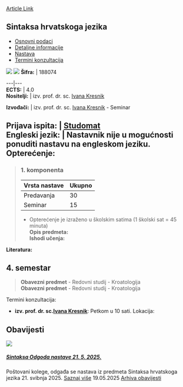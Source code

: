 [Article Link](https://www.fhs.hr/predmet/shj_a)

## Sintaksa hrvatskoga jezika
  * [Osnovni podaci](https://www.fhs.hr/predmet/shj_a#v1id-904873_700018_1_0 "Osnovni podaci")
  * [Detaljne informacije](https://www.fhs.hr/predmet/shj_a#v1id-904873_700018_1_1 "Detaljne informacije")
  * [Nastava](https://www.fhs.hr/predmet/shj_a#v1id-904873_700018_1_2 "Nastava")
  * [Termini konzultacija](https://www.fhs.hr/predmet/shj_a#v1id-904873_700018_1_3 "Termini konzultacija")


[![](https://www.fhs.hr/img/flags/gif/hr.gif)](https://www.fhs.hr/predmet/shj_a) [![](https://www.fhs.hr/img/flags/gif/gb.gif)](https://www.fhs.hr/en/course/crosyn_a)
**Šifra:** |  188074  
  
---|---  
**ECTS:** |  4.0   
**Nositelji:** |  izv. prof. dr. sc. [Ivana Kresnik](https://www.fhs.hr/djelatnik/ivana.kresnik)   
  
**Izvođači:** |  izv. prof. dr. sc. [Ivana Kresnik](https://www.fhs.hr/djelatnik/ivana.kresnik) - Seminar  
  
**Prijava ispita:** |  [Studomat](http://www.isvu.hr/studomat)  
**Engleski jezik:** |  Nastavnik nije u mogućnosti ponuditi nastavu na engleskom jeziku.   
**Opterećenje:**  
---  
> ### 1. komponenta
> | Vrsta nastave | Ukupno  
> ---|---  
> Predavanja | 30  
> Seminar | 15  
> * Opterećenje je izraženo u školskim satima (1 školski sat = 45 minuta)   
**Opis predmeta:**  
> **Ishodi učenja:**  

  
**Literatura:**  

  
**4. semestar**  
---  
> **Obavezni predmet** - Redovni studij - Kroatologija  
>  **Obavezni predmet** - Redovni studij - Kroatologija  
>   
Termini konzultacija: 
  * **izv. prof. dr. sc.[Ivana Kresnik](https://www.fhs.hr/djelatnik/ivana.kresnik)**: 
Petkom u 10 sati.
Lokacija: 


## Obavijesti
[ ![](https://www.fhs.hr/_pub/themes_static/hrstud2024/default/img/default_news.jpg) ](https://www.fhs.hr/predmet/shj_a?@=21t6a#news_113961)
#####  [Sintaksa Odgoda nastave 21. 5. 2025.](https://www.fhs.hr/predmet/shj_a?@=21t6a#news_113961)
Poštovani kolege, odgađa se nastava iz predmeta Sintaksa hrvatskoga jezika 21. svibnja 2025. 
[Saznaj više](https://www.fhs.hr/predmet/shj_a?@=21t6a#news_113961)
19.05.2025
[Arhiva obavijesti](https://www.fhs.hr/predmet/shj_a?@=215ln#news_113961 "Arhiva obavijesti")
